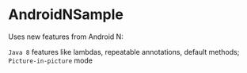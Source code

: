 # AndroidNSample

Uses new features from Android N:

`Java 8` features like lambdas, repeatable annotations, default methods; 
`Picture-in-picture` mode
